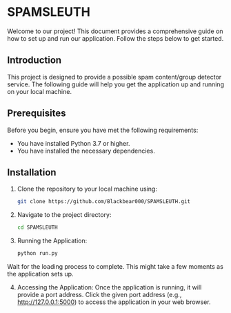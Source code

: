 # SPAMSLEUTH

Welcome to our project! This document provides a comprehensive guide on how to set up and run our application. Follow the steps below to get started.

## Introduction

This project is designed to provide a possible spam content/group detector service. The following guide will help you get the application up and running on your local machine.

## Prerequisites

Before you begin, ensure you have met the following requirements:
- You have installed Python 3.7 or higher.
- You have installed the necessary dependencies.

## Installation

1. Clone the repository to your local machine using:
   ```bash
   git clone https://github.com/Blackbear000/SPAMSLEUTH.git

2. Navigate to the project directory:
   ```bash
   cd SPAMSLEUTH

3. Running the Application:
   ```bash
   python run.py

Wait for the loading process to complete. This might take a few moments as the application sets up.

4. Accessing the Application:
   Once the application is running, it will provide a port address. Click the given port address (e.g., http://127.0.0.1:5000) to access the application in your web browser.
